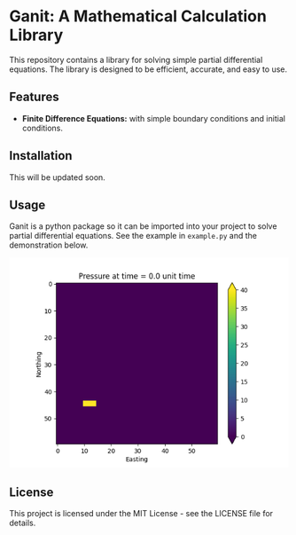 # Ganit: A Mathematical Calculation Library

This repository contains a library for solving simple partial differential equations. The library is designed to be efficient, accurate, and easy to use.

## Features

* **Finite Difference Equations:** with simple boundary conditions and initial conditions.

## Installation

This will be updated soon.

## Usage

Ganit is a python package so it can be imported into your project to solve partial differential equations.  See the example in `example.py` and the demonstration below.

![Animation of solution](assets/2D-heat_equation_solution.gif)

## License

This project is licensed under the MIT License - see the LICENSE file for details.
